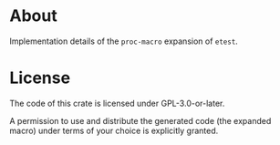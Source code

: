 # About

Implementation details of the `proc-macro` expansion of `etest`.


# License

The code of this crate is licensed under GPL-3.0-or-later.

A permission to use and distribute the generated code (the expanded
macro) under terms of your choice is explicitly granted.

